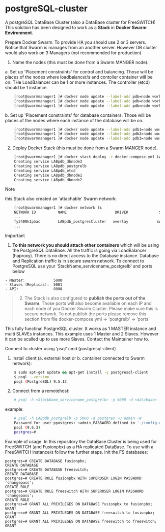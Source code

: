 # postgreSQL-cluster
A postgreSQL DataBase Cluster (also a DataBase cluster for FreeSWITCH)
This solution has been designed to work as a **Stack** in **Docker Swarm Environment**.

Prepare Docker Swarm.
To provide HA you should use 2 or 3 servers.
Notice that Swarm is manages from an another server. However DB cluster would also work on 3 Managers (not recommended for production) 

1. Name the nodes (this must be done from a Swarm MANGER node).

a. Set up 'Placement constraints' for control and balancing.
   Those will be places of the nodes where loadbalancer/s and contoller container will be on.
   THe LoadBalancer can be 1 or more instances. The controller (etcd) should be 1 instance. 
```bash
    [root@swarmmanager1 ]# docker node update --label-add pdb=node workerhost1.localdomain
    [root@swarmmanager1 ]# docker node update --label-add pdb=node workerhost2.localdomain
    [root@swarmmanager1 ]# docker node update --label-add pdb=node workerhost3.localdomain
```


b. Set up 'Placement constraints' for database containers.
   Those will be places of the nodes where each instance of the database will be on.
```bash
    [root@swarmmanager1 ]# docker node update --label-add pdb1=node workerhost1.localdomain
    [root@swarmmanager1 ]# docker node update --label-add pdb2=node workerhost2.localdomain
    [root@swarmmanager1 ]# docker node update --label-add pdb3=node workerhost3.localdomain
```


2. Deploy Docker Stack (this must be done from a Swarm MANGER node).
```bash
    [root@swarmmanager1 ]# docker stack deploy -c docker-compose.yml LABpdb
    Creating service LABpdb_dbnode3
    Creating service LABpdb_postgrelb
    Creating service LABpdb_etcd
    Creating service LABpdb_dbnode1
    Creating service LABpdb_dbnode2
```

> [!NOTE]
> this Stack also created an 'attachable' Swarm network:
```bash
    [root@swarmmanager1 ]# docker network ls
    NETWORK ID          NAME                      DRIVER              SCOPE
    ...
    fy2400k1pbac        LABpdb_postgresCluster   overlay             swarm
    ...
```
> [!IMPORTANT]
>1. **To this network you should attach other containers** which will be using the PostgreSQL DataBase.
>All the traffic is going via LoadBalancer (haproxy).
>There is no direct access to the Database instance. Database and Replication traffic is in secure swarm network.
>To connect to PostgreSQL use your 'StackName_servicename_postgrelb' and ports below

    - Master:             5000
    - Slaves (Replicas):  5001
    - API:                8008
>2. The Stack is also configured to **publish the ports out of the Swarm**.
>Those ports will also become available on each IP and each node of you Docker Swarm Cluster. Please make sure this is secure network.
>To not publish the ports please remove this section from file docker-compose.yml -> 'postgrelb' -> 'ports' 

This fully functinal PostgreSQL cluster.
It works as 1 MASTER instance and multi SLAVEs instances.
This example uses 1 Master and 2 Slaves. However it can be scalled up to use more Slaves. Contact the Maintainer how to. 


Connect to cluster using 'psql' cmd (postgresql-client)

1. Install client (a. external host or b. container connected to Swarm network):
```bash
    $ sudo apt-get update && apt-get install -y postgresql-client
    $ psql --version
    psql (PostgreSQL) 9.5.12
```

2. Connect from a remotehost:
```bash
    # psql -h <StackName_servicename_postgrelb> -p 5000 -d <database> -U <user> -W
```

   example:
```bash
    # psql -h LABpdb_postgrelb -p 5000 -d postgres -U admin -W
    Password for user ppostgres: <admin_PASSWORD defined in './config-cluster/live.env' file>
    psql (9.6.3)
    postgres=#
```





Example of usage:
In this repository the DataBase Cluster is being used for FreeSWITCH (and Fusionpbx) as a HA replicated DataBase.
To use with a FreeSWITCH instance/s follow the further staps.
Init the FS databases:
```console
postgres=# CREATE DATABASE fusionpbx;
CREATE DATABASE
postgres=# CREATE DATABASE freeswitch;
CREATE DATABASE
postgres=# CREATE ROLE fusionpbx WITH SUPERUSER LOGIN PASSWORD 'changepass';
CREATE ROLE
postgres=# CREATE ROLE freeswitch WITH SUPERUSER LOGIN PASSWORD 'changepass';
CREATE ROLE
postgres=# GRANT ALL PRIVILEGES ON DATABASE fusionpbx to fusionpbx;
GRANT
postgres=# GRANT ALL PRIVILEGES ON DATABASE freeswitch to fusionpbx;
GRANT
postgres=# GRANT ALL PRIVILEGES ON DATABASE freeswitch to freeswitch;
GRANT
```



